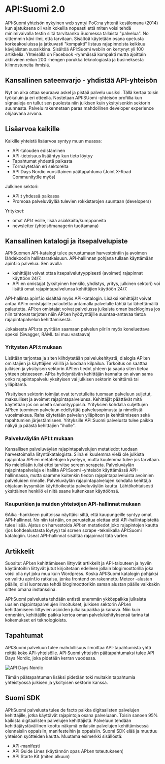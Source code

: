 # API:Suomi 2.0
API:Suomi yhteisön nykyinen web syntyi PoC:na yhtenä kesälomana (2014) kun ajatuksena oli vain kokeilla nopeasti että miten voisi tehdä minimivaivalla testin siitä tarvitaanko Suomessa tällaista "palvelua". No sittemmin kävi ilmi, että tarvitaan. Sisältöä käytetään osana opetusta korkeakouluissa ja jatkuvasti "kompakti" listaus rajapinnoista keikkuu kävijälistan suosikkina. Sisältöä API:Suomi webiin on kertynyt yli 100 artikkelia. Yhteisöllä on Facebook -ryhmässä kompakti mutta ajoittain aktiivinen reilun 200 -hengen porukka teknologiasta ja busineksesta kiinnostuneita ihmisiä. 

## Kansallinen sateenvarjo - yhdistää API-yhteisön

Nyt on aika ottaa seuraava askel ja pistää palvelu uusiksi. Tällä kertaa toisin työkaluin ja eri otteella. Nostetaan API:SUomi -yhteisön profiilia kun signaaleja on tullut sen puolesta niin julkisen kuin yksityisenkin sektorin suunnasta. Palvelu rakennetaan paras mahdollinen developer experience ohjaavana arvona. 

## Lisäarvoa kaikille
Kaikille yhteistä lisäarvoa syntyy muun muassa: 
* API-talouden edistäminen
* API-tietoisuus lisääntyy kun tieto löytyy
* Tapahtumat yhdestä paikasta
* Törmäytetään eri sektoreita
* API Days Nordic vuosittainen päätapahtuma (Joint X-Road Community:lle myös)

Julkinen sektori:
* API:t yhdessä paikassa
* Promoaa palveluväylää tulevien rokkistarojen suuntaan (developers)

Yritykset:
* omat API:t esille, lisää asiakkaita/kumppaneita
* newsletter (yhteisömanagerin tuottamana) 


## Kansallinen katalogi ja itsepalvelupiste
API:Suomen API-katalogi tulee perustumaan harvestointiin ja avoimen lähdekoodin hallintaratkaisuun. API-hallinnan pohjana tullaan käyttämään apinf.io palvelua. Sen avulla 
* kehittäjät voivat ottaa itsepalvelutyyppisesti (avoimet) rajapinnat käyttöön 24/7. 
* API:en omistajat (yksityinen henkilö, yhdistys, yritys, julkinen sektori) voi lisätä omat rajapintapalvelunsa kehittäjien käyttöön 24/7. 

API-hallinta apinf.io sisältää myös API-katalogin. Lisäksi kehittäjät voivat antaa API:n omistajalle palautetta antamalla palvelulle tähtiä tai lähettämällä palautetta. API:en omistajat voivat palvelussa julkaista oman backloginsa jos niin tahtovat tarjoten näin API:en hyödyntäjille suuntaa-antavaa tietoa rajapintapalvelun kehittämisestä.  

Jokaisesta API:sta pyritään saamaan palvelun piiriin myös koneluettava speksi (Swagger, RAML tai muu vastaava)

### Yritysten API:t mukaan

Lisätään tarjontaa ja siten kiihdytetään palvelukehitystä, dialogia API:en omistajien ja käyttäjien välillä ja luodaan kilpailua. Tarkoitus on saattaa julkisen ja yksityisen sektorin API:en tiedot yhteen ja saada siten tietoa yhteen pisteeseen. API:a hyödyntävän kehittäjän kannalta on aivan sama onko rajapintapalvelu yksityisen vai julkisen sektorin kehittämä tai ylläpitämä. 

Yksityisen sektorin toimijat ovat tervetulleita tuomaan palveluun suljetut, maksulliset ja avoimet rajapintapalvelunsa. Kehittäjät päättävät mitä käytetään jos on useita samantyyppisiä. Yrityksien kohdalla suljettujen API:en tuominen palveluun edellyttää palvelusopimusta ja nimellistä vuosimaksua. Raha käytetään palvelun ylläpitoon ja kehittämiseen sekä tapahtumien järjestämiseen. Yrityksille API:Suomi palvelusta tulee paikka näkyä ja päästä kehittäjien "iholle". 

### Palveluväylän API:t mukaan

Kansallisen palveluväylän rajapintapalvelujen metatiedot tuodaan harvestoimalla liityntäkatalogista. Siinä ei kuulemma vielä ole julkista rajapintaa API:en metatietojen kyselyyn, mutta kuulemma tulee jos tarvitaan. No mielellään tulisi ettei tarvitse screen scrapeta. Palveluväylän rajapintapalveluja ei hallita API:Suomi -yhteisön käyttämässä API-hallinnassa, mutta saamme kuitenkin tiedon rajapintapalveluista avoimien palveluiden rinnalle. Palveluväylän rajapintapalvelujen kohdalla kehittäjä ohjataan kysymään käyttöoikeutta palveluväylän kautta. Lähtökohtaisesti yksittäinen henkilö ei niitä saane kuitenkaan käyttöönsä. 

### Kaupunkien ja muiden yhteisöjen API-hallinnat mukaan

6Aika -hankkeen puitteissa näyttäisi siltä, että kaupungeille syntyy omat API-hallinnat. No niin tai näin, on perusteltua olettaa että API-hallintapisteitä tulee lisää. Ajatus on harvestoida API:en metatiedot joko rajapintojen kautta (jos kohdealustasta löytyy) tai screen scrape -tekniikalla API:Suomi katalogiin. Useat API-hallinnat sisältää rajapinnat tätä varten. 

## Artikkelit

Suositut API:en kehittämiseen liittyvät artikkelit ja API-talouteen ja hyviin käytäntöihin liittyvät jutut kirjoitetaan edelleen jollain blogimoottorilla joka voisi olla nyt joku muu kuin Wordpress. Koska API:Suomi katalogin pohjaksi on valittu apinf.io ratkaisu, jonka frontend on rakennettu Meteor -alustan päälle, olisi luontevaa tehdä blogimoottorikin saman alustan päälle vaikkakin sitten omana instanssina. 

API:Suomi palvelusta tehdään entistä enemmän ykköspaikka julkaista uusien rajapintapalvelujen ilmoitukset, julkisen sektorin API:en kehittämiseen liittyvien asioiden julkaisupaikka ja kanava. Niin kuin ennenkin, kehittäjille paikka kertoa oman palvelukehityksensä tarina tai kokemukset eri teknologioista. 

## Tapahtumat

API:Suomi palveluun tulee mahdollisuus ilmoittaa API-tapahtumista yhtä reittiä koko API-yhteisölle. API:Suomi yhteisön päätapahtumaksi tulee API Days Nordic, joka pidetään kerran vuodessa. 

![API Days Nordic](https://raw.githubusercontent.com/apisuomi/apisuomi-2.0/master/apidaysnordiclogo.png)

Tämän päätapahtuman lisäksi pidetään toki muitakin tapahtumia yhteistyössä julkisen ja yksityisen sektorin kanssa. 

## Suomi SDK
API:Suomi palvelusta tulee de facto paikka digitaalisten palvelujen kehittäjille, jotka käyttävät rajapintoja osana palveluaan. Toisin sanoen 95% kaikista digitaalisten palvelujen kehittäjistä. Palveluun tehdään kehittäjäystävällinen koottu näkymä erilaisiin palvelujen kehittämisessä olennaisiin oppaisiin, manifesteihin ja oppaisiin. Suomi SDK elää ja muuttuu yhteisön syötteiden kautta. Muutama esimerkki sisällöstä:
* API-manifesti
* API Guide Lines (käytännön opas API:en toteutukseen)
* API Starte Kit (miten alkuun)

